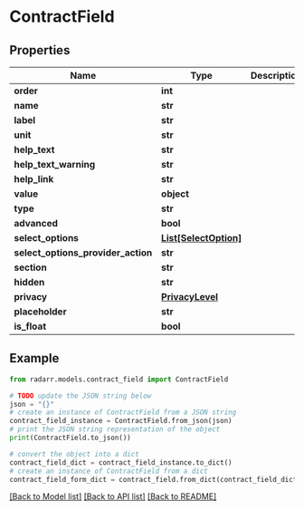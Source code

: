 # ContractField


## Properties

Name | Type | Description | Notes
------------ | ------------- | ------------- | -------------
**order** | **int** |  | [optional] 
**name** | **str** |  | [optional] 
**label** | **str** |  | [optional] 
**unit** | **str** |  | [optional] 
**help_text** | **str** |  | [optional] 
**help_text_warning** | **str** |  | [optional] 
**help_link** | **str** |  | [optional] 
**value** | **object** |  | [optional] 
**type** | **str** |  | [optional] 
**advanced** | **bool** |  | [optional] 
**select_options** | [**List[SelectOption]**](SelectOption.md) |  | [optional] 
**select_options_provider_action** | **str** |  | [optional] 
**section** | **str** |  | [optional] 
**hidden** | **str** |  | [optional] 
**privacy** | [**PrivacyLevel**](PrivacyLevel.md) |  | [optional] 
**placeholder** | **str** |  | [optional] 
**is_float** | **bool** |  | [optional] 

## Example

```python
from radarr.models.contract_field import ContractField

# TODO update the JSON string below
json = "{}"
# create an instance of ContractField from a JSON string
contract_field_instance = ContractField.from_json(json)
# print the JSON string representation of the object
print(ContractField.to_json())

# convert the object into a dict
contract_field_dict = contract_field_instance.to_dict()
# create an instance of ContractField from a dict
contract_field_form_dict = contract_field.from_dict(contract_field_dict)
```
[[Back to Model list]](../README.md#documentation-for-models) [[Back to API list]](../README.md#documentation-for-api-endpoints) [[Back to README]](../README.md)


